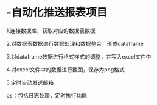 # -自动化推送报表项目

1.连接数据库，获取对应的数据表数据

2.对数据表数据进行数据处理和数据整合，形成dataframe

3.对dataframe数据进行格式样式的调整，并写入excel文件中

4.对excel文件中的数据进行截图，保存为png格式

5.定时自动发送邮箱


ps：包括日志处理，定时执行功能
